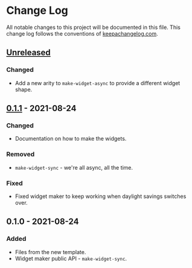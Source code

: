 # Change Log
All notable changes to this project will be documented in this file. This change log follows the conventions of [keepachangelog.com](http://keepachangelog.com/).

## [Unreleased]
### Changed
- Add a new arity to `make-widget-async` to provide a different widget shape.

## [0.1.1] - 2021-08-24
### Changed
- Documentation on how to make the widgets.

### Removed
- `make-widget-sync` - we're all async, all the time.

### Fixed
- Fixed widget maker to keep working when daylight savings switches over.

## 0.1.0 - 2021-08-24
### Added
- Files from the new template.
- Widget maker public API - `make-widget-sync`.

[Unreleased]: https://github.com/your-name/mutabilidade_com_atomos_e_refs/compare/0.1.1...HEAD
[0.1.1]: https://github.com/your-name/mutabilidade_com_atomos_e_refs/compare/0.1.0...0.1.1
